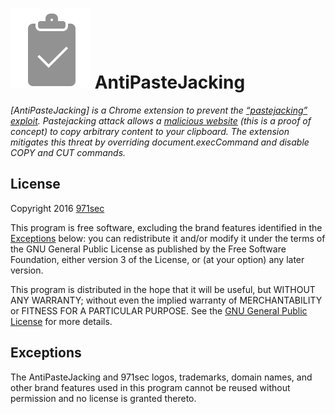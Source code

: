 # ![Logo](images/logo.png) AntiPasteJacking 
*[AntiPasteJacking] is a Chrome extension to prevent the
[“pastejacking” exploit](https://github.com/dxa4481/Pastejacking). 
Pastejacking attack allows a [malicious website](https://security.love/Pastejacking/)
(this is a proof of concept) to copy arbitrary content to your clipboard. The
extension mitigates this threat by overriding document.execCommand and disable COPY and CUT commands.*

## License

Copyright 2016 [971sec](http://www.971sec.com>)

This program is free software, excluding the brand features identified in the
[Exceptions](#exceptions) below: you can redistribute it and/or modify it under
the terms of the GNU General Public License as published by the Free Software
Foundation, either version 3 of the License, or (at your option) any later
version.

This program is distributed in the hope that it will be useful, but WITHOUT ANY
WARRANTY; without even the implied warranty of MERCHANTABILITY or FITNESS FOR A
PARTICULAR PURPOSE. See the
[GNU General Public License](https://www.gnu.org/licenses/gpl.html) for more
details.

## Exceptions

The AntiPasteJacking and 971sec logos, trademarks, domain names, and other
brand features used in this program cannot be reused without permission and no
license is granted thereto.



